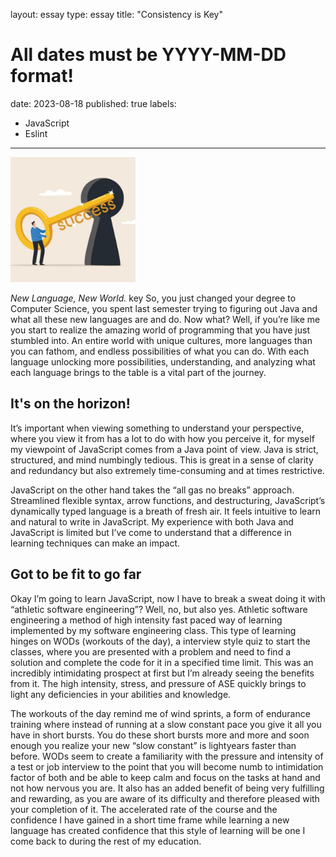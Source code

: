 layout: essay
type: essay
title: "Consistency is Key"
# All dates must be YYYY-MM-DD format!
date: 2023-08-18
published: true
labels:
  - JavaScript
  - Eslint
---

<img width="200px" class="rounded float-start pe-4" src="../img/key.jpg">

*New Language, New World.*
key
So, you just changed your degree to Computer Science, you spent last semester trying to figuring out Java and what all these new languages are and do. Now what? Well, if you’re like me you start to realize the amazing world of programming that you have just stumbled into. An entire world with unique cultures, more languages than you can fathom, and endless possibilities of what you can do. With each language unlocking more possibilities, understanding, and analyzing what each language brings to the table is a vital part of the journey.

## It's on the horizon!

It’s important when viewing something to understand your perspective, where you view it from has a lot to do with how you perceive it, for myself my viewpoint of JavaScript comes from a Java point of view. Java is strict, structured, and mind numbingly tedious. This is great in a sense of clarity and redundancy but also extremely time-consuming and at times restrictive.

JavaScript on the other hand takes the “all gas no breaks” approach. Streamlined flexible syntax, arrow functions, and destructuring, JavaScript’s dynamically typed language is a breath of fresh air. It feels intuitive to learn and natural to write in JavaScript. My experience with both Java and JavaScript is limited but I’ve come to understand that a difference in learning techniques can make an impact. 

## Got to be fit to go far

Okay I’m going to learn JavaScript, now I have to break a sweat doing it with “athletic software engineering”? Well, no, but also yes. Athletic software engineering a method of high intensity fast paced way of learning implemented by my software engineering class. This type of learning hinges on WODs (workouts of the day), a interview style quiz to start the classes, where you are presented with a problem and need to find a solution and complete the code for it in a specified time limit. This was an incredibly intimidating prospect at first but I’m already seeing the benefits from it. The high intensity, stress, and pressure of ASE quickly brings to light any deficiencies in your abilities and knowledge. 

The workouts of the day remind me of wind sprints, a form of endurance training where instead of running at a slow constant pace you give it all you have in short bursts. You do these short bursts more and more and soon enough you realize your new “slow constant” is lightyears faster than before. WODs seem to create a familiarity with the pressure and intensity of a test or job interview to the point that you will become numb to intimidation factor of both and be able to keep calm and focus on the tasks at hand and not how nervous you are. It also has an added benefit of being very fulfilling and rewarding, as you are aware of its difficulty and therefore pleased with your completion of it. The accelerated rate of the course and the confidence I have gained in a short time frame while learning a new language has created confidence that this style of learning will be one I come back to during the rest of my education. 



